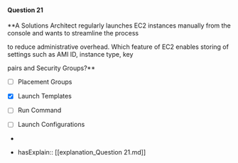 #### Question  21


**A Solutions Architect regularly launches EC2 instances manually from the console and wants to streamline the process

to reduce administrative overhead. Which feature of EC2 enables storing of settings such as AMI ID, instance type, key

pairs and Security Groups?**


- [ ] Placement Groups


- [x] Launch Templates


- [ ] Run Command


- [ ] Launch Configurations


*

- hasExplain:: [[explanation_Question  21.md]]